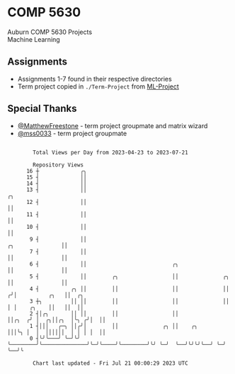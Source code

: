 # COMP 5630
Auburn COMP 5630 Projects  
Machine Learning

## Assignments
- Assignments 1-7 found in their respective directories
- Term project copied in `./Term-Project` from [ML-Project](https://github.com/wumphlett/ML-Project)

## Special Thanks
- [@MatthewFreestone](https://github.com/MatthewFreestone) - term project groupmate and matrix wizard
- [@mss0033](https://github.com/mss0033) - term project groupmate

```

        Total Views per Day from 2023-04-23 to 2023-07-21

        Repository Views
      16 ┼             ╭╮
      15 ┤             ││
      14 ┤             ││
      13 ┤             ││                                                                    ╭╮
      12 ┤             ││                                                                    ││
      11 ┤             ││                                                                    ││
      10 ┤             ││                                                                    ││
       9 ┤             ││                                                   ╭╮               ││
       7 ┤             ││                                                   ││               ││
       6 ┤             ││                           ╭╮                      ││               ││
       5 ┤             ││        ╭╮                 ││              ╭╮      ││               ││
       4 ┤          ╭╮ ││        ││                 ││              ││     ╭╯│          ╭╮   ││  ╭╮
       3 ┼╮         ││ ││        ││                 ││              ││     │ │    ╭╮    ││   ││  ││
       2 ┤│╭╮       ││ ││        ││                 ││              ││╭╮  ╭╯ │  ╭╮││╭╮  │╰╮ ╭╯│  ││
       1 ┤│││   ╭─╮ ││╭╯│        ││              ╭╮ ││    ╭╮        │││╰╮ │  │  ││││││  │ │ │ │  ││
       0 ┤╰╯╰───╯ ╰─╯╰╯ ╰────────╯╰──────────────╯╰─╯╰────╯╰────────╯╰╯ ╰─╯  ╰──╯╰╯╰╯╰──╯ ╰─╯ ╰──╯╰

        Chart last updated - Fri Jul 21 00:00:29 2023 UTC
        
```
